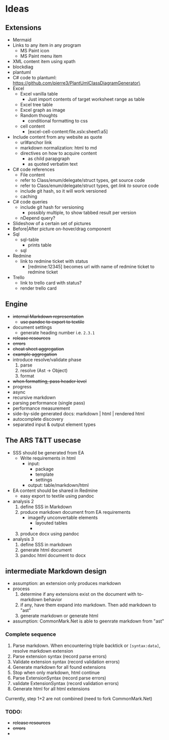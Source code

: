 ﻿# Ideas

## Extensions
- Mermaid
- Links to any item in any program
	- MS Paint icon
	- MS Paint menu item
- XML content item using xpath
- blockdiag 
- plantuml
- C# code to plantuml: https://github.com/pierre3/PlantUmlClassDiagramGenerator\
- Excel
	- Excel vanilla table
		- Just import contents of target worksheet range as table
	- Excel tree table
	- Excel graph as image
	- Random thoughts
		- conditional formatting to css
	- cell content
		- [excel-cell-content:file.xslx:sheet1:a5]
- Include content from any website as quote
	- url#anchor link
	- markdown normalization: html to md
	- directives on how to acquire content
		- as child parapgraph
		- as quoted verbatim text
- C# code references
	- File content
	- refer to Class/enum/delegate/struct types, get source code
	- refer to Class/enum/delegate/struct types, get *link to* source code
	- include git hash, so it will work versioned
	- caching
- C# code queries
	- include git hash for versioning
		- possibly multiple, to show tabbed result per version
	- nDepend query?
- Slideshow of a certain set of pictures
- Before|After picture on-hover/drag component
- Sql
	- sql-table
		- prints table
	- sql
- Redmine
	- link to redmine ticket with status
		- [redmine:12345] becomes url with name of redmine ticket to redmine ticket
- Trello
	- link to trello card with status?
	- render trello card

## Engine
- ~~internal Markdown representation~~
	- ~~use pandoc to export to textile~~
- document settings
	- generate heading number i.e. `2.3.1`
- ~~release resources~~
- ~~errors~~
- ~~cheat sheet aggregation~~
- ~~example aggregation~~
- introduce resolve/validate phase
	1. parse
	2. resolve (Ast -> Object)
	3. format
- ~~when formatting, pass header level~~
- progress
- async
- recursive markdown
- parsing performance (single pass)
- performance measurement
- side-by-side generated docs: markdown | html | rendered html
- autocomplete discovery
- separated input & output element types

## The ARS T&TT usecase
- SSS should be generated from EA
	- Write requirements in html
		- input:
			- package
			- template
			- settings
		- output: table/markdown/html
- EA content should be shared in Redmine
	- easy export to textile using pandoc
- analysis 2
	1. define SSS in Markdown
	2. produce markdown document from EA requirements
		- imageify unconvertable elements
			- layouted tables
			- 
	3. produce docx using pandoc
- analysis 3
	1. define SSS in markdown
	2. generate html document
	3. pandoc html document to docx

## intermediate Markdown design
- assumption: an extension only produces markdown
- process
	1. determine if any extensions exist on the document with to-markdown behavior
	2. if any, have them expand into markdown. Then add markdown to "ast"
	3. generate markdown or generate html
- assumption: CommonMark.Net is able to geenrate markdown from "ast"

### Complete sequence
1. Parse markdown. When encountering triple backtick or `[syntax:data]`, resolve markdown extension
2. Parse extension syntax (record parse errors)
3. Validate extension syntax (record validation errors)
4. Generate markdown for all found extensions
5. Stop when only markdown, html continue
6. Parse ExtensionSyntax (record parse errors)
7. validate ExtensionSyntax (record validation errors)
8. Generate html for all html extensions

Currently, step 1+2 are not combined (need to fork CommonMark.Net)

### TODO:
- ~~release resources~~
- ~~errors~~
- 
